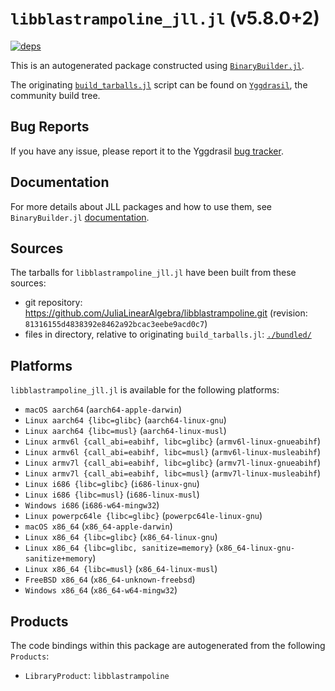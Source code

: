 # `libblastrampoline_jll.jl` (v5.8.0+2)

[![deps](https://juliahub.com/docs/libblastrampoline_jll/deps.svg)](https://juliahub.com/ui/Packages/libblastrampoline_jll/K65j0?page=2)

This is an autogenerated package constructed using [`BinaryBuilder.jl`](https://github.com/JuliaPackaging/BinaryBuilder.jl).

The originating [`build_tarballs.jl`](https://github.com/JuliaPackaging/Yggdrasil/blob/55bff4fe203da46b6436d72f6df417800d6cb66f/L/libblastrampoline/build_tarballs.jl) script can be found on [`Yggdrasil`](https://github.com/JuliaPackaging/Yggdrasil/), the community build tree.

## Bug Reports

If you have any issue, please report it to the Yggdrasil [bug tracker](https://github.com/JuliaPackaging/Yggdrasil/issues).

## Documentation

For more details about JLL packages and how to use them, see `BinaryBuilder.jl` [documentation](https://docs.binarybuilder.org/stable/jll/).

## Sources

The tarballs for `libblastrampoline_jll.jl` have been built from these sources:

* git repository: https://github.com/JuliaLinearAlgebra/libblastrampoline.git (revision: `81316155d4838392e8462a92bcac3eebe9acd0c7`)
* files in directory, relative to originating `build_tarballs.jl`: [`./bundled/`](https://github.com/JuliaPackaging/Yggdrasil/tree/55bff4fe203da46b6436d72f6df417800d6cb66f/L/libblastrampoline/)

## Platforms

`libblastrampoline_jll.jl` is available for the following platforms:

* `macOS aarch64` (`aarch64-apple-darwin`)
* `Linux aarch64 {libc=glibc}` (`aarch64-linux-gnu`)
* `Linux aarch64 {libc=musl}` (`aarch64-linux-musl`)
* `Linux armv6l {call_abi=eabihf, libc=glibc}` (`armv6l-linux-gnueabihf`)
* `Linux armv6l {call_abi=eabihf, libc=musl}` (`armv6l-linux-musleabihf`)
* `Linux armv7l {call_abi=eabihf, libc=glibc}` (`armv7l-linux-gnueabihf`)
* `Linux armv7l {call_abi=eabihf, libc=musl}` (`armv7l-linux-musleabihf`)
* `Linux i686 {libc=glibc}` (`i686-linux-gnu`)
* `Linux i686 {libc=musl}` (`i686-linux-musl`)
* `Windows i686` (`i686-w64-mingw32`)
* `Linux powerpc64le {libc=glibc}` (`powerpc64le-linux-gnu`)
* `macOS x86_64` (`x86_64-apple-darwin`)
* `Linux x86_64 {libc=glibc}` (`x86_64-linux-gnu`)
* `Linux x86_64 {libc=glibc, sanitize=memory}` (`x86_64-linux-gnu-sanitize+memory`)
* `Linux x86_64 {libc=musl}` (`x86_64-linux-musl`)
* `FreeBSD x86_64` (`x86_64-unknown-freebsd`)
* `Windows x86_64` (`x86_64-w64-mingw32`)

## Products

The code bindings within this package are autogenerated from the following `Products`:

* `LibraryProduct`: `libblastrampoline`
